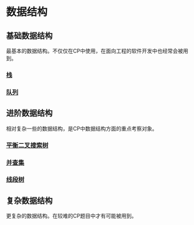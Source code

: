 # 数据结构

## 基础数据结构

最基本的数据结构。不仅仅在CP中使用，在面向工程的软件开发中也经常会被用到。

### [栈](./data-structure/stack/)

### [队列](./data-structure/queue/)

## 进阶数据结构

相对复杂一些的数据结构，是CP中数据结构方面的重点考察对象。

### [平衡二叉搜索树](./data-structure/balanced-binary-search-tree/)

### [并查集](./data-structure/disjoint-sets-union/)

### [线段树](./data-structure/segment-tree/)

## 复杂数据结构

更复杂的数据结构。在较难的CP题目中才有可能被用到。
